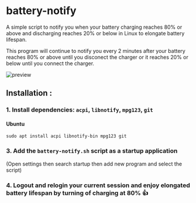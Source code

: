 # battery-notify
A simple script to notify you when your battery charging reaches 80% or above and discharging reaches 20% or below in Linux to elongate battery lifespan.

This program will continue to notify you every 2 minutes after your battery reaches 80% or above until you disconect the charger or it reaches 20% or below until you connect the charger.

![preview](https://imgur.com/eISIRBB.png)

## Installation :

### 1. Install dependencies: `acpi`, `libnotify`, `mpg123`, `git`

#### Ubuntu
`sudo apt install acpi libnotify-bin mpg123 git`


### 3. Add the `battery-notify.sh` script as a startup application
(Open settings then search startup then add new program and select the script)

### 4. Logout and relogin your current session and enjoy elongated battery lifespan by turning of charging at 80% 👍

